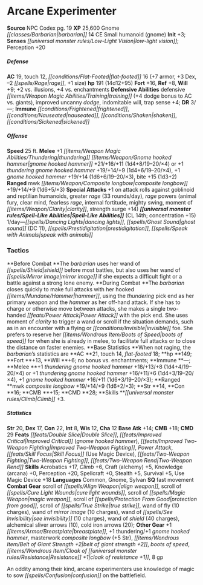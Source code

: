 ﻿---
cssclass: [monsters]
title1: Arcane Experimenter
title2: Arcane Experimenter
CR: 13
sources:
- name: NPC Codex
  page: 19
  link: http://paizo.com/products/btpy8v3a?Pathfinder-Roleplaying-Game-NPC-Codex
XP: 25600
race: Gnome
classes:
- barbarian 14
alignment: CE
size: Small
type: humanoid
subtypes:
- gnome
initiative:
  bonus: 3
senses:
  low-light vision: true
AC:
  AC: 19
  touch: 12
  flat_footed: 16
  components:
    armor: 7
    dex: 3
    rage: -2
    size: 1
HP:
  HP: 191
  long: 14d12+95
saves:
  fort: 16
  ref: 8
  will: 9
  other: +2 vs. illusions, +4 vs. enchantments
defensive_abilities:
- defensive training (+4 dodge bonus to AC vs. giants)
- improved uncanny dodge
- indomitable will
- trap sense +4
DR:
- amount: 3
  weakness: '-'
immunities:
- frightened
- nauseated
- shaken
- sickened
speeds:
  base: 25
attacks:
  melee:
  - - text: +1 thundering gnome hooked hammer +21/+16/+11 (1d4+8/19-20/×4)
      entries:
      - - damage: 1d4+8
          crit_range: 19-20
          crit_multiplier: 4
      attack: +1 thundering gnome hooked hammer
      bonus:
      - 21
      - 16
      - 11
  - - text: +1 thundering gnome hooked hammer +19/+14/+9 (1d4+6/19-20/×4)
      entries:
      - - damage: 1d4+6
          crit_range: 19-20
          crit_multiplier: 4
      attack: +1 thundering gnome hooked hammer
      bonus:
      - 19
      - 14
      - 9
    - text: +1 gnome hooked hammer +19/+14 (1d6+6/19-20/×3)
      entries:
      - - damage: 1d6+6
          crit_range: 19-20
          crit_multiplier: 3
      attack: +1 gnome hooked hammer
      bonus:
      - 19
      - 14
    - text: bite +15 (1d3+2)
      entries:
      - - damage: 1d3+2
      attack: bite
      bonus:
      - 15
  ranged:
  - - text: mwk composite longbow +19/+14/+9 (1d6+5/×3)
      entries:
      - - damage: 1d6+5
          crit_multiplier: 3
      attack: mwk composite longbow
      bonus:
      - 19
      - 14
      - 9
  special:
  - +1 on attack rolls against goblinoid and reptilian humanoids
  - greater rage (33 rounds/day)
  - rage powers (animal fury, clear mind, fearless rage, internal fortitude, mighty
    swing, moment of clarity, strength surge +14)
spell_like_abilities:
  entries:
  - name: dancing lights
    source: default
    freq: 1/day
  - name: ghost sound
    source: default
    freq: 1/day
    DC: 11
  - name: prestidigitation
    source: default
    freq: 1/day
  - name: speak with animals
    source: default
    freq: 1/day
  sources:
  - name: default
    CL: 14
    concentration: 15
tactics:
  Before Combat: The barbarian uses her wand of shield before most battles, but also
    uses her wand of mirror image if she expects a difficult fight or a battle against
    a strong lone enemy.
  During Combat: The barbarian closes quickly to make full attacks with her hooked
    hammer, using the thundering pick end as her primary weapon and the hammer as
    her off-hand attack. If she has to charge or otherwise move between attacks, she
    makes a single two-handed Power Attack with the pick end. She uses moment of clarity
    to trigger a wand or scroll if the situation demands, such as in an encounter
    with a flying or invisible foe. She prefers to reserve her boots of speed for
    when she is already in melee, to facilitate full attacks or to close the distance
    on faster enemies.
  Base Statistics: When not raging, the barbarian's statistics are AC 21, touch 14,
    flat-footed 18; hp 149; Fort +13, Will +6; no bonus vs. enchantments; Immune -;
    Melee +1 thundering gnome hooked hammer +18/+13/+8 (1d4+4/19-20/×4) or +1 thundering
    gnome hooked hammer +16/+11/+6 (1d4+3/19-20/×4), +1 gnome hooked hammer +16/+11
    (1d6+3/19-20/×3); Ranged mwk composite longbow +19/+14/+9 (1d6+2/×3); Str 14,
    Con 16; CMB +15; CMD 28; Skills Climb +3.
ability_scores:
  STR: 20
  DEX: 17
  CON: 22
  INT: 8
  WIS: 12
  CHA: 12
BAB: 14
CMB: 18
CMD: 29
feats:
- name: Double Slice
- name: Improved Critical (gnome hooked hammer)
- name: Improved Two-Weapon Fighting
- name: Power Attack
- name: Skill Focus (Use Magic Device)
- name: Two-Weapon Fighting
- name: Two-Weapon Rend
skills:
  Acrobatics: 17
  Climb: 6
  Craft (alchemy): 5
  Knowledge (arcana): 0
  Perception: 20
  Spellcraft: 0
  Stealth: 5
  Survival: 5
  Use Magic Device: 18
languages:
- Common
- Gnome
- Sylvan
special_qualities:
- fast movement
gear:
  combat:
  - scroll of align weapon
  - scroll of cure light wounds
  - scroll of magic weapon
  - scroll of protection from good
  - scroll of true strike
  - wand of fly (10 charges)
  - wand of mirror image (10 charges)
  - wand of see invisibility (10 charges)
  - wand of shield (40 charges)
  - alchemical sliver arrows (10)
  - cold iron arrows (20)
  other:
  - +1 breastplate
  - +1 thundering/+1 gnome hooked hammer
  - masterwork composite longbow (+5 Str)
  - belt of giant strength +2
  - boots of speed
  - cloak of resistance +1
  - 8 gp
desc_long: An oddity among their kind, arcane experimenters use knowledge of magic
  to sow confusion on the battlefield.

---

# Arcane Experimenter

**Source** NPC Codex pg. 19
**XP** 25,600
Gnome _[[classes/Barbarian|barbarian]]_ 14
CE Small humanoid (gnome)
**Init** +3; **Senses** _[[universal monster rules/Low-Light Vision|low-light vision]]_; Perception +20

##### Defense

**AC** 19, touch 12, _[[conditions/Flat-Footed|flat-footed]]_ 16 (+7 armor, +3 Dex, –2 _[[spells/Rage|rage]]_, +1 size)
**hp** 191 (14d12+95)
**Fort** +16, **Ref** +8, **Will** +9; +2 vs. illusions, +4 vs. enchantments
**Defensive Abilities** defensive _[[items/Weapon Magic Abilities/Training|training]]_ (+4 dodge bonus to AC vs. giants), improved uncanny _dodge_, indomitable will, trap sense +4; **DR** 3/—; **Immune** _[[conditions/Frightened|frightened]]_, _[[conditions/Nauseated|nauseated]]_, _[[conditions/Shaken|shaken]]_, _[[conditions/Sickened|sickened]]_

##### Offense
**Speed** 25 ft.
**Melee** +1 _[[items/Weapon Magic Abilities/Thundering|thundering]]_ _[[items/Weapon/Gnome hooked hammer|gnome hooked hammer]]_ +21/+16/+11 (1d4+8/19–20/×4) or +1 _thundering_ _gnome hooked hammer_ +19/+14/+9 (1d4+6/19–20/×4), +1 _gnome hooked hammer_ +19/+14 (1d6+6/19–20/×3), bite +15 (1d3+2)
**Ranged** mwk _[[items/Weapon/Composite longbow|composite longbow]]_ +19/+14/+9 (1d6+5/×3)
**Special Attacks** +1 on attack rolls against goblinoid and reptilian humanoids, greater _rage_ (33 rounds/day), _rage_ powers (animal fury, clear mind, fearless _rage_, internal fortitude, mighty swing, moment of _[[items/Weapon/Clarity|clarity]]_, strength surge +14)
**_[[universal monster rules/Spell-Like Abilities|Spell-Like Abilities]]_** (CL 14th; concentration +15)
1/day—_[[spells/Dancing Lights|dancing lights]]_, _[[spells/Ghost Sound|ghost sound]]_ (DC 11), _[[spells/Prestidigitation|prestidigitation]]_, _[[spells/Speak with Animals|speak with animals]]_

### Tactics

**Before Combat **The _barbarian_ uses her wand of _[[spells/Shield|shield]]_ before most battles, but also uses her wand of _[[spells/Mirror Image|mirror image]]_ if she expects a difficult fight or a battle against a strong lone enemy.
**During Combat **The _barbarian_ closes quickly to make full attacks with her hooked _[[items/Mundane/Hammer|hammer]]_, using the _thundering_ pick end as her primary weapon and the _hammer_ as her off-hand attack. If she has to charge or otherwise move between attacks, she makes a single two-handed _[[feats/Power Attack|Power Attack]]_ with the pick end. She uses moment of _clarity_ to trigger a wand or scroll if the situation demands, such as in an encounter with a flying or _[[conditions/Invisible|invisible]]_ foe. She prefers to reserve her _[[items/Wondrous Item/Boots of Speed|boots of speed]]_ for when she is already in melee, to facilitate full attacks or to close the distance on faster enemies.
**Base Statistics **When not raging, the _barbarian_’s statistics are **AC **21, touch 14, _flat-footed_ 18; **hp **149; **Fort **+13, **Will **+6; no bonus vs. enchantments; **Immune **—; **Melee **+1 _thundering_ _gnome hooked hammer_ +18/+13/+8 (1d4+4/19–20/×4) or +1 _thundering_ _gnome hooked hammer_ +16/+11/+6 (1d4+3/19–20/×4), +1 _gnome hooked hammer_ +16/+11 (1d6+3/19–20/×3); **Ranged **mwk _composite longbow_ +19/+14/+9 (1d6+2/×3); **Str **14, **Con **16; **CMB **+15; **CMD **28; **Skills **_[[universal monster rules/Climb|Climb]]_ +3.

##### Statistics
**Str** 20, **Dex** 17, **Con** 22, **Int** 8, **Wis** 12, **Cha** 12
**Base Atk** +14; **CMB** +18; **CMD** 29
**Feats** _[[feats/Double Slice|Double Slice]]_, _[[feats/Improved Critical|Improved Critical]]_ (_gnome hooked hammer_), _[[feats/Improved Two-Weapon Fighting|Improved Two-Weapon Fighting]]_, _Power Attack_, _[[feats/Skill Focus|Skill Focus]]_ (Use Magic Device), _[[feats/Two-Weapon Fighting|Two-Weapon Fighting]]_, _[[feats/Two-Weapon Rend|Two-Weapon Rend]]_
**Skills** Acrobatics +17, _Climb_ +6, Craft (alchemy) +5, Knowledge (arcana) +0, Perception +20, Spellcraft +0, Stealth +5, Survival +5, Use Magic Device +18
**Languages** Common, Gnome, Sylvan
**SQ** fast movement
**Combat Gear** scroll of _[[spells/Align Weapon|align weapon]]_, scroll of _[[spells/Cure Light Wounds|cure light wounds]]_, scroll of _[[spells/Magic Weapon|magic weapon]]_, scroll of _[[spells/Protection From Good|protection from good]]_, scroll of _[[spells/True Strike|true strike]]_, wand of fly (10 charges), wand of _mirror image_ (10 charges), wand of _[[spells/See Invisibility|see invisibility]]_ (10 charges), wand of _shield_ (40 charges), alchemical sliver arrows (10), cold iron arrows (20); **Other Gear** +1 _[[items/Armor/Breastplate|breastplate]]_, +1 thundering/+1 _gnome hooked hammer_, masterwork _composite longbow_ (+5 Str), _[[items/Wondrous Item/Belt of Giant Strength +2|belt of giant strength +2]]_, _boots of speed_, _[[items/Wondrous Item/Cloak of _[[universal monster rules/Resistance|Resistance]]_ +1|cloak of _resistance_ +1]]_, 8 gp

An oddity among their kind, arcane experimenters use knowledge of magic to sow _[[spells/Confusion|confusion]]_ on the battlefield.